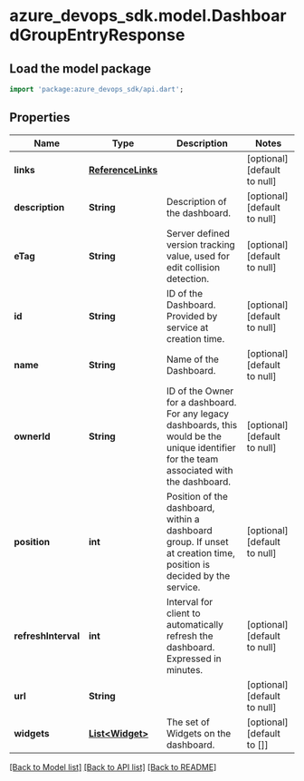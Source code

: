 # azure_devops_sdk.model.DashboardGroupEntryResponse

## Load the model package
```dart
import 'package:azure_devops_sdk/api.dart';
```

## Properties
Name | Type | Description | Notes
------------ | ------------- | ------------- | -------------
**links** | [**ReferenceLinks**](ReferenceLinks.md) |  | [optional] [default to null]
**description** | **String** | Description of the dashboard. | [optional] [default to null]
**eTag** | **String** | Server defined version tracking value, used for edit collision detection. | [optional] [default to null]
**id** | **String** | ID of the Dashboard. Provided by service at creation time. | [optional] [default to null]
**name** | **String** | Name of the Dashboard. | [optional] [default to null]
**ownerId** | **String** | ID of the Owner for a dashboard. For any legacy dashboards, this would be the unique identifier for the team associated with the dashboard. | [optional] [default to null]
**position** | **int** | Position of the dashboard, within a dashboard group. If unset at creation time, position is decided by the service. | [optional] [default to null]
**refreshInterval** | **int** | Interval for client to automatically refresh the dashboard. Expressed in minutes. | [optional] [default to null]
**url** | **String** |  | [optional] [default to null]
**widgets** | [**List&lt;Widget&gt;**](Widget.md) | The set of Widgets on the dashboard. | [optional] [default to []]

[[Back to Model list]](../README.md#documentation-for-models) [[Back to API list]](../README.md#documentation-for-api-endpoints) [[Back to README]](../README.md)


